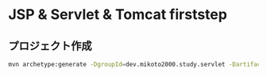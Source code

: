 # JSP & Servlet & Tomcat firststep

## プロジェクト作成

```sh
mvn archetype:generate -DgroupId=dev.mikoto2000.study.servlet -DartifactId=firststep -DarchetypeArtifactId=maven-archetype-webapp -DinteractiveMode=false
```



